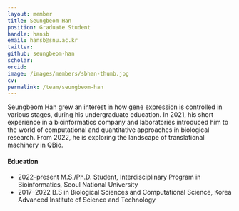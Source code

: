 ```yaml
---
layout: member
title: Seungbeom Han
position: Graduate Student
handle: hansb
email: hansb@snu.ac.kr
twitter: 
github: seungbeom-han
scholar: 
orcid:
image: /images/members/sbhan-thumb.jpg
cv:
permalink: /team/seungbeom-han
---
```


Seungbeom Han grew an interest in how gene expression is controlled in various stages, during his undergraduate education. In 2021, his short experience in a bioinformatics company and laboratories introduced him to the world of computational and quantitative approaches in biological research. From 2022, he is exploring the landscape of translational machinery in QBio.

#### Education

<ul class="chronological">
  <li><span>2022–present</span> M.S./Ph.D. Student, Interdisciplinary Program in Bioinformatics, Seoul National University</li>
  <li><span>2017–2022</span> B.S in Biological Sciences and Computational Science, Korea Advanced Institute of Science and Technology</li>
</ul>
